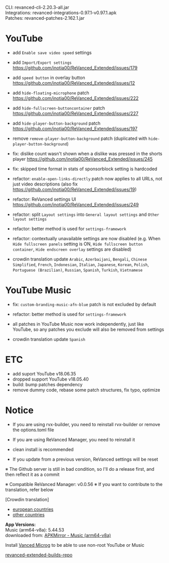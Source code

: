 CLI: revanced-cli-2.20.3-all.jar  
Integrations: revanced-integrations-0.97.1-v0.97.1.apk  
Patches: revanced-patches-2.162.1.jar  

YouTube
==
- add `Enable save video speed` settings
- add `Import/Export settings` https://github.com/inotia00/ReVanced_Extended/issues/179
- add `speed button` in overlay button https://github.com/inotia00/ReVanced_Extended/issues/12
- add `hide-floating-microphone` patch https://github.com/inotia00/ReVanced_Extended/issues/222
- add `hide-fullscreen-buttoncontainer` patch https://github.com/inotia00/ReVanced_Extended/issues/227
- add `hide-player-button-background` patch https://github.com/inotia00/ReVanced_Extended/issues/197
- remove `remove-player-button-background` patch (duplicated with `hide-player-button-background`)
- fix: dislike count wasn't shown when a dislike was pressed in the shorts player https://github.com/inotia00/ReVanced_Extended/issues/245
- fix: skipped time format in stats of sponsorblock setting is hardcoded
- refactor: `enable-open-links-directly` patch now applies to all URLs, not just video descriptions (also fix https://github.com/inotia00/ReVanced_Extended/issues/19)
- refactor: ReVanced settings UI https://github.com/inotia00/ReVanced_Extended/issues/249
- refactor: split `Layout settings` into `General layout settings` and `Other layout settings`
- refactor: better method is used for `settings-framework`
- refactor: contextually unavailable settings are now disabled
(e.g. When `Hide fullscreen panels` setting is ON, `Hide fullscreen button container`, `Hide endscreen overlay` settings are disabled)

- crowdin translation update
`Arabic`, `Azerbaijani`, `Bengali`, `Chinese Simplified`, `French`, `Indonesian`, `Italian`, `Japanese`, `Korean`, `Polish`, `Portuguese (Brazilian)`, `Russian`, `Spanish`, `Turkish`, `Vietnamese`

YouTube Music
==
- fix: `custom-branding-music-afn-blue` patch is not excluded by default
- refactor: better method is used for `settings-framework`
- all patches in YouTube Music now work independently, just like YouTube, so any patches you exclude will also be removed from settings

- crowdin translation update
`Spanish`

ETC
==
- add suport YouTube v18.06.35
- dropped support YouTube v18.05.40
- build: bump patches dependency
- remove dummy code, rebase some patch structures, fix typo, optimize

Notice
==
- If you are using rvx-builder, you need to reinstall rvx-builder or remove the options.toml file
- If you are using ReVanced Manager, you need to reinstall it

- clean install is recommended
- If you update from a previous version, ReVanced settings will be reset

※ The Github server is still in bad condition, so I'll do a release first, and then reflect it as a commit

※ Compatible ReVanced Manager: v0.0.56
※ If you want to contribute to the translation, refer below

[Crowdin translation]
- [european countries](https://crowdin.com/project/revancedextendedeu)
- [other countries](https://crowdin.com/project/revancedextended)
  
**App Versions:**  
Music (arm64-v8a): 5.44.53  
downloaded from: [APKMirror - Music (arm64-v8a)](https://www.apkmirror.com/apk/google-inc/youtube-music/youtube-music-5-44-53-release/youtube-music-5-44-53-android-apk-download/)  

Install [Vanced Microg](https://github.com/inotia00/VancedMicroG/releases) to be able to use non-root YouTube or Music  

[revanced-extended-builds-repo](https://github.com/E85Addict/revanced-extended-builds)  
